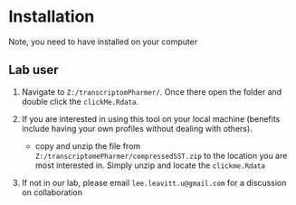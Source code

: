 # Installation
Note, you need to have installed on your computer

## Lab user
1. Navigate to `Z:/transcriptomPharmer/`. Once there open the folder and double click the `clickMe.Rdata`.

2. If you are interested in using this tool on your local machine (benefits include having your own profiles without dealing with others).
    * copy and unzip the file from `Z:/transcriptomePharmer/compressedSST.zip` to the location you are most interested in. Simply unzip and locate the `clickme.Rdata`

3. If not in our lab, please email `lee.leavitt.u@gmail.com` for a discussion on collaboration